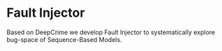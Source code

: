 # Fault Injector

Based on DeepCrime we develop Fault Injector to systematically explore bug-space of Sequence-Based Models.
